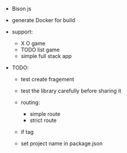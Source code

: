 + Bison js

+ generate Docker for build
+ support:
    + X O game
    + TODO list game
    + simple full stack app

+ TODO:
    + test create fragement

    + test the library carefully before sharing it
    + routing:
        + simple route
        + strict route
    + if tag
    + set project name in package.json